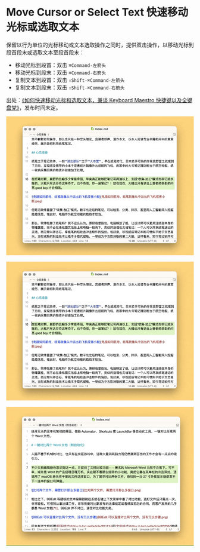 # Move Cursor or Select Text 快速移动光标或选取文本

保留以行为单位的光标移动或文本选取操作之同时，提供双击操作，以移动光标到段首段末或选取文本至段首段末：

- 移动光标到段首：双击 `⌘Command-左箭头`
- 移动光标到段末：双击 `⌘Command-右箭头`
- 复制文本到段首：双击 `⇧Shift-⌘Command-左箭头`
- 复制文本到段末：双击 `⇧Shift-⌘Command-右箭头`

出处：[《如何快速移动光标和选取文本，兼谈  Keyboard Maestro 快捷键以及全键盘党》](https://utgd.net)，发布时间未定。

![title](img1.gif)

![title](img2.gif)

![title](img3.gif)
